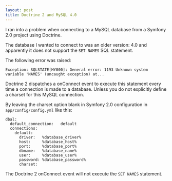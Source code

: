```yaml
---
layout: post
title: Doctrine 2 and MySQL 4.0
---
```


I ran into a problem when connecting to a MySQL database from a Symfony 2.0
project using Doctrine. 

The database I wanted to connect to was an older version: 4.0 and apparently
it does not support the `SET NAMES` SQL statement.

The following error was raised:

    Exception: SQLSTATE[HY000]: General error: 1193 Unknown system variable 'NAMES' (uncaught exception) at...

Doctrine 2 dispatches a onConnect event to execute this statement every time a
connection is made to a database. Unless you do not explicitly define a
charset for this MySQL connection.

By leaving the charset option blank in Symfony 2.0 configuration in
`app/config/config.yml` like this:

    dbal:
      default_connection:   default
      connections:
        default:
          driver:   %database_driver%
          host:     %database_host%
          port:     %database_port%
          dbname:   %database_name%
          user:     %database_user%
          password: %database_password%
          charset:


The Doctrine 2 onConnect event will not execute the `SET NAMES` statement.
